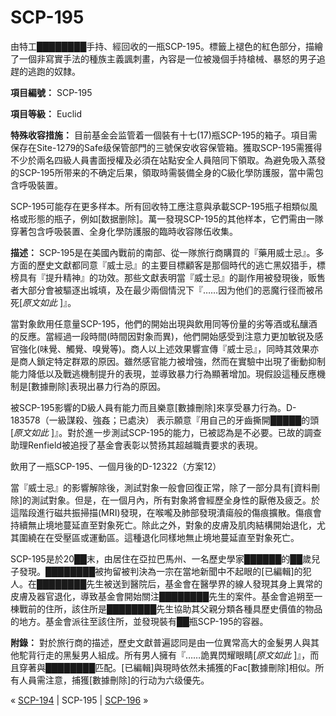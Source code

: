 # SCP-195
                        




由特工████████手持、經回收的一瓶SCP-195。標籤上褪色的紅色部分，描繪了一個非寫實手法的種族主義諷刺畫，內容是一位被幾個手持槍械、暴怒的男子追趕的逃跑的奴隸。



**項目編號：** SCP-195

**項目等級：** Euclid

**特殊收容措施：** 目前基金会监管着一個裝有十七(17)瓶SCP-195的箱子。項目需保存在Site-1279的Safe级保管部門的三號保安收容保管箱。獲取SCP-195需獲得不少於兩名四級人員書面授權及必須在站點安全人員陪同下領取。為避免吸入蒸發的SCP-195所带来的不确定后果，領取時需裝備全身的C級化學防護服，當中需包含呼吸裝置。

SCP-195可能存在更多样本。所有回收特工應注意與承載SCP-195瓶子相類似風格或形態的瓶子，例如[数据删除]。萬一發現SCP-195的其他样本，它們需由一隊穿著包含呼吸裝置、全身化學防護服的臨時收容隊伍收集。

**描述：** SCP-195是在美國內戰前的南部、從一隊旅行商購買的『藥用威士忌』。多方面的歷史文獻都同意『威士忌』的主要目標顧客是那個時代的逃亡黑奴猎手，標榜具有『提升精神』的功效。那些文獻表明當『威士忌』的副作用被發現後，贩售者大部分會被驅逐出城填，及在最少兩個情況下『……因为他们的恶魔行径而被吊死[*原文如此* ]』。

當對象飲用任意量SCP-195，他們的開始出現與飲用同等份量的劣等酒或私釀酒的反應。當經過一段時間(時間因對象而異)，他們開始感受到注意力更加敏锐及感官強化(味覺、觸覺、嗅覺等)。商人以上述效果響宣傳『威士忌』，同時其效果亦是商人鎖定特定群眾的原因。雖然感官能力被增強，然而在實驗中出現了衝動抑制能力降低以及戰逃機制提升的表現，並導致暴力行為顯著增加。現假設這種反應機制是[數據刪除]表現出暴力行為的原因。

被SCP-195影響的D級人員有能力而且樂意[數據刪除]來享受暴力行為。D-183578（一級謀殺、強姦；已處決） 表示願意『用自己的牙齒撕開█████的頭[*原文如此* ]』。對於進一步測試SCP-195的能力，已被認為是不必要。已故的調查助理Renfield被追授了基金會表彰以赞扬其超越職責要求的表現。



飲用了一瓶SCP-195、一個月後的D-12322（方案12）



當『威士忌』的影響解除後，測試對象一般會回復正常，除了一部分具有[資料刪除]的測試對象。但是，在一個月內，所有對象將會經歷全身性的厭倦及疲乏。於這階段進行磁共振掃描(MRI)發現，在喉嚨及肺部發現潰瘍般的傷痕擴散。傷痕會持續無止境地蔓延直至對象死亡。除此之外，對象的皮膚及肌肉結構開始退化，尤其圍繞在在受壓區或運動區。這種退化同樣地無止境地蔓延直至對象死亡。

SCP-195是於20██末，由居住在亞拉巴馬州、一名歷史學家██████的██歲兒子發現。████████被拘留被判決為一宗在當地新聞中不起眼的[已編輯]的犯人。在████████先生被送到醫院后，基金會在醫學界的線人發現其身上異常的皮膚及器官退化，導致基金會開始關注████████先生的案件。基金會追朔至一棟戰前的住所，該住所是████████先生協助其父親分類各種具歷史價值的物品的地方。基金會派往至該住所，並發現裝有██瓶SCP-195的容器。

**附錄：** 對於旅行商的描述，歷史文獻普遍認同是由一位異常高大的金髮男人與其他駝背行走的黑髮男人組成。所有男人擁有『……詭異閃耀眼睛[*原文如此* ]』，而且穿著與████████匹配。[已編輯]與現時依然未捕獲的Fac[數據刪除]相似。所有人員需注意，捕獲[數據刪除]的行动为六级優先。



« [SCP-194](/scp-194) | SCP-195 | [SCP-196](/scp-196) »





                    